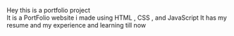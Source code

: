 Hey this is a portfolio project   
It is a PortFolio website i made using HTML , CSS , and JavaScript
It has my resume and my experience and learning till now 
